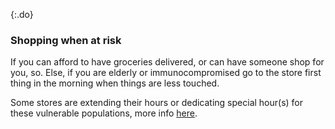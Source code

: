 {:.do}
### Shopping when at risk

If you can afford to have groceries delivered, or can have someone shop for you, so. Else, if you
are elderly or immunocompromised go to the store first thing in the morning when things are less
touched.

Some stores are extending their hours or dedicating special hour(s) for these vulnerable
populations, more info [here](https://twitter.com/mcuban/status/1239244137834127362).
